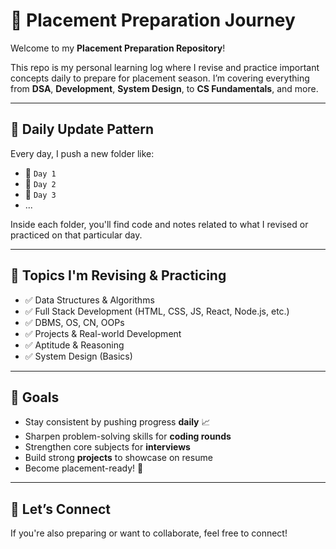 # 🧠 Placement Preparation Journey

Welcome to my **Placement Preparation Repository**!

This repo is my personal learning log where I revise and practice important concepts daily to prepare for placement season. I’m covering everything from **DSA**, **Development**, **System Design**, to **CS Fundamentals**, and more.

---

## 📅 Daily Update Pattern

Every day, I push a new folder like:

- 📁 `Day 1`
- 📁 `Day 2`
- 📁 `Day 3`
- ...

Inside each folder, you'll find code and notes related to what I revised or practiced on that particular day.

---

## 🔄 Topics I'm Revising & Practicing

- ✅ Data Structures & Algorithms  
- ✅ Full Stack Development (HTML, CSS, JS, React, Node.js, etc.)  
- ✅ DBMS, OS, CN, OOPs  
- ✅ Projects & Real-world Development  
- ✅ Aptitude & Reasoning  
- ✅ System Design (Basics)  

---

## 📌 Goals

- Stay consistent by pushing progress **daily** 📈  
- Sharpen problem-solving skills for **coding rounds**  
- Strengthen core subjects for **interviews**  
- Build strong **projects** to showcase on resume  
- Become placement-ready! 💼

---

## 🚀 Let’s Connect

If you're also preparing or want to collaborate, feel free to connect!

